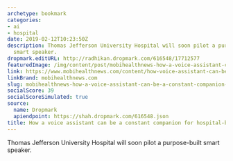 ```yaml
---
archetype: bookmark
categories:
- ai
- hospital
date: 2019-02-12T10:23:50Z
description: Thomas Jefferson University Hospital will soon pilot a purpose-built
  smart speaker.
dropmark.editURL: http://radhikan.dropmark.com/616548/17712577
featuredImage: /img/content/post/mobihealthnews-how-a-voice-assistant-can-be-a-constant-companion-for-hospital-bound-patients.jpg
link: https://www.mobihealthnews.com/content/how-voice-assistant-can-be-constant-companion-hospital-bound-patients
linkBrand: mobihealthnews.com
slug: mobihealthnews-how-a-voice-assistant-can-be-a-constant-companion-for-hospital-bound-patients
socialScore: 39
socialScoreSimulated: true
source:
  name: Dropmark
  apiendpoint: https://shah.dropmark.com/616548.json
title: How a voice assistant can be a constant companion for hospital-bound patients
---
```

Thomas Jefferson University Hospital will soon pilot a purpose-built smart speaker.